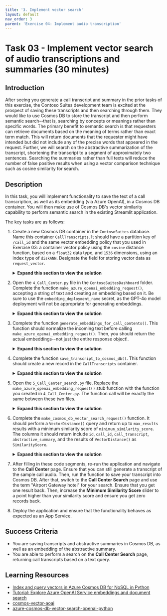 ```yaml
---
title: '3. Implement vector search'
layout: default
nav_order: 3
parent: 'Exercise 04: Implement audio transcription'
---
```


# Task 03 - Implement vector search of audio transcriptions and summaries (30 minutes)

## Introduction

After seeing you generate a call transcript and summary in the prior tasks of this exercise, the Contoso Suites development team is excited at the prospect of saving these transcripts and then searching through them. They would like to use Cosmos DB to store the transcript and then perform semantic search--that is, searching by concepts or meanings rather than specific words. The primary benefit to semantic search is that requesters can retrieve documents based on the meaning of terms rather than exact term match. This will return documents that the requester might have intended but did not include any of the precise words that appeared in the request. Further, we will search on the abstractive summarization of the transcript, shortening the transcript to a segment of approximately two sentences. Searching the summaries rather than full texts will reduce the number of false positive results when using a vector comparison technique such as cosine similarity for search.

## Description

In this task, you will implement functionality to save the text of a call transcription, as well as its embedding (via Azure OpenAI), in a Cosmos DB container. You will then make use of Cosmos DB's vector similarity capability to perform semantic search in the existing Streamlit application.

The key tasks are as follows:

1. Create a new Cosmos DB container in the `ContosoSuites` database. Name this container `CallTranscripts`. It should have a partition key of `/call_id` and the same vector embedding policy that you used in Exercise 03: a container vector policy using the `cosine` distance function, based on a `float32` data type, and `1536` dimensions, using an index type of `diskANN`. Designate the field for storing vector data as `request_vector`.

    <details markdown="block">
    <summary><strong>Expand this section to view the solution</strong></summary>

    Container vector policies and vector indexing policies must be defined at the time of container creation. In order to create a container, perform the following steps:

    - In the [Azure portal](https://portal.azure.com), navigate to your Cosmos DB resource.
    - Select **Data Explorer** in the left-hand menu.
    - On the **Data Explorer** page, select **New Container**
    - In the **New Container** dialog:
      - Select **Use existing** under **Database id** and select the **ContosoSuites** database from the dropdown list.
      - Enter `CallTranscripts` into the **Container id** box.
      - Enter `/call_id` into the **Partition key** box.
      - Expand the **Container Vectory Policy** section of the dialog, select **Add vector embedding**, and then enter the following values into the  specified fields:
        - Path: Enter **"/request_vector"**.
        - Data type: Select **float32**.
        - Distance function: Select **cosine**.
        - Dimensions: Enter **1536**. This is based on the number of dimensions generated by the `ada-text-embedding-002` model in Azure OpenAI.
        - Index type: Select **diskANN**. Given the number of dimensions being specified, 1536, the `flat` index type will not work, as it only  supports a maximum of 505 dimensions for vectors. The `quantizedFlat` index could also be used here. `diskANN` is a more efficient index type,  but given the amount of data we are working with in this lab, you likely will not notice any difference in performance.
      - Select **OK** to create the container.

    </details>

2. Open the `4_Call_Center.py` file in the `ContosoSuitesDashboard` folder. Complete the function `make_azure_openai_embedding_request()`, accepting a string of text and creating an embedding based on it. Be sure to use the `embedding_deployment_name` secret, as the GPT-4o model deployment will not be appropriate for generating embeddings.

    <details markdown="block">
    <summary><strong>Expand this section to view the solution</strong></summary>

    The completed version of the `make_azure_openai_embedding_request()` function is as follows:

   ```python
   def make_azure_openai_embedding_request(text):
       """Create and return a new embedding request. Key assumptions:
       - Azure OpenAI endpoint, key, and deployment name stored in Streamlit secrets."""

       aoai_endpoint = st.secrets["aoai"]["endpoint"]
       aoai_key = st.secrets["aoai"]["key"]
       aoai_embedding_deployment_name = st.secrets["aoai"]["embedding_deployment_name"]

       client = openai.AzureOpenAI(
           api_key=aoai_key,
           api_version="2024-06-01",
           azure_endpoint = aoai_endpoint
       )
       # Create and return a new embedding request
       return client.embeddings.create(
           model=aoai_embedding_deployment_name,
           input=text
       )
   ```

    </details>

3. Complete the function `generate_embeddings_for_call_contents()`. This function should normalize the incoming text before calling `make_azure_openai_embedding_request()`. Then, you should return the actual embeddings--not just the entire response object!.

    <details markdown="block">
    <summary><strong>Expand this section to view the solution</strong></summary>

    The completed version of the `generate_embeddings_for_call_contents()` function is as follows:

    ```python
    def generate_embeddings_for_call_contents(call_contents):
        """Generate embeddings for call contents. Key assumptions:
        - Call contents is a single string.
        - Azure OpenAI endpoint, key, and deployment name stored in Streamlit secrets."""

        # Normalize the text for tokenization
        normalized_content = normalize_text(call_contents)

        # Call make_azure_openai_embedding_request() with the normalized content
        response = make_azure_openai_embedding_request(normalized_content)

        return response.data[0].embedding
    ```

    </details>

4. Complete the function `save_transcript_to_cosmos_db()`. This function should create a new record in the `CallTranscripts` container.

    <details markdown="block">
    <summary><strong>Expand this section to view the solution</strong></summary>

    The completed version of the `save_transcript_to_cosmos_db()` function is as follows:

    ```python
    def save_transcript_to_cosmos_db(transcript_item):
        """Save embeddings to Cosmos DB vector store. Key assumptions:
        - transcript_item is a JSON object containing call_id (int), 
            call_transcript (string), and request_vector (list).
        - Cosmos DB endpoint, key, and database name stored in Streamlit secrets."""

        cosmos_endpoint = st.secrets["cosmos"]["endpoint"]
        cosmos_key = st.secrets["cosmos"]["key"]
        cosmos_database_name = st.secrets["cosmos"]["database_name"]
        cosmos_container_name = "CallTranscripts"

        # Create a CosmosClient
        client = CosmosClient(url=cosmos_endpoint, credential=cosmos_key)
        # Load the Cosmos database and container
        database = client.get_database_client(cosmos_database_name)
        container = database.get_container_client(cosmos_container_name)

        # Insert the call transcript
        container.create_item(body=transcript_item)
    ```

    </details>

5. Open the `5_Call_Center_search.py` file. Replace the `make_azure_openai_embedding_request()` stub function with the function you created in `4_Call_Center.py`. The function call will be exactly the same between these two files.

    <details markdown="block">
    <summary><strong>Expand this section to view the solution</strong></summary>

    The completed version of the `make_azure_openai_embedding_request()` function is as follows:

    ```python
    def make_azure_openai_embedding_request(text):
        """Create and return a new embedding request. Key assumptions:
        - Azure OpenAI endpoint, key, and deployment name stored in Streamlit secrets."""

        aoai_endpoint = st.secrets["aoai"]["endpoint"]
        aoai_key = st.secrets["aoai"]["key"]
        aoai_embedding_deployment_name = st.secrets["aoai"]["embedding_deployment_name"]

        client = openai.AzureOpenAI(
            api_key=aoai_key,
            api_version="2024-06-01",
            azure_endpoint = aoai_endpoint
        )
        # Create and return a new embedding request
        return client.embeddings.create(
            model=aoai_embedding_deployment_name,
            input=text
        )
    ```

    </details>

6. Complete the `make_cosmos_db_vector_search_request()` function. It should perform a `VectorDistance()` query and return up to `max_results` results with a minimum similarity score of `minimum_similarity_score`. The columns it should return include `id`, `call_id`, `call_transcript`, `abstractive_summary`, and the results of `VectorDistance()` as `SimilarityScore`.

    <details markdown="block">
    <summary><strong>Expand this section to view the solution</strong></summary>

    The completed version of the `make_cosmos_db_vector_search_request()` function is as follows:

    ```python
    def make_cosmos_db_vector_search_request(query_embedding, max_results=5, minimum_similarity_score=0.5):
        """Create and return a new vector search request. Key assumptions:
        - Query embedding is a list of floats based on a search string.
        - Cosmos DB endpoint, key, and database name stored in Streamlit secrets."""

        cosmos_endpoint = st.secrets["cosmos"]["endpoint"]
        cosmos_key = st.secrets["cosmos"]["key"]
        cosmos_database_name = st.secrets["cosmos"]["database_name"]
        cosmos_container_name = "CallTranscripts"

        # Create a CosmosClient
        client = CosmosClient(url=cosmos_endpoint, credential=cosmos_key)
        # Load the Cosmos database and container
        database = client.get_database_client(cosmos_database_name)
        container = database.get_container_client(cosmos_container_name)

        results = container.query_items(
            query=f"""
                SELECT TOP {max_results}
                    c.id,
                    c.call_id,
                    c.call_transcript,
                    c.abstractive_summary,
                    VectorDistance(c.request_vector, @request_vector) AS SimilarityScore
                FROM c
                WHERE
                    VectorDistance(c.request_vector, @request_vector) > {minimum_similarity_score}
                ORDER BY
                    VectorDistance(c.request_vector, @request_vector)
                """,
            parameters=[
                {"name": "@request_vector", "value": query_embedding}
            ],
            enable_cross_partition_query=True
        )

        # Create and return a new vector search request
        return results
    ```

    </details>

7. After filling in these code segments, re-run the application and navigate to the **Call Center** page. Ensure that you can still generate a transcript of the sample call audio. Then, run the function to save your transcript into Cosmos DB. After that, switch to the **Call Center Search** page and use the term "Airport Gateway hotel" for your search. Ensure that you get one result back. Then, increase the **Minimum Similarity Score** slider to a point higher than your similarity score and ensure you get zero records back.
8. Deploy the application and ensure that the functionality behaves as expected as an App Service.

## Success Criteria

- You are saving transcripts and abstractive summaries in Cosmos DB, as well as an embedding of the abstractive summary.
- You are able to perform a search on the **Call Center Search** page, returning call transcripts based on a text query.

## Learning Resources

- [Index and query vectors in Azure Cosmos DB for NoSQL in Python](https://learn.microsoft.com/azure/cosmos-db/nosql/how-to-python-vector-index-query)
- [Tutorial: Explore Azure OpenAI Service embeddings and document search](https://learn.microsoft.com/azure/ai-services/openai/tutorials/embeddings?tabs=python-new%2Ccommand-line&pivots=programming-language-python)
- [cosmos-vector-aoai](https://github.com/madebygps/cosmos-vector-aoai/tree/main)
- [azure-cosmos-db-vector-search-openai-python](https://github.com/cjoakim/azure-cosmos-db-vector-search-openai-python/tree/main)

